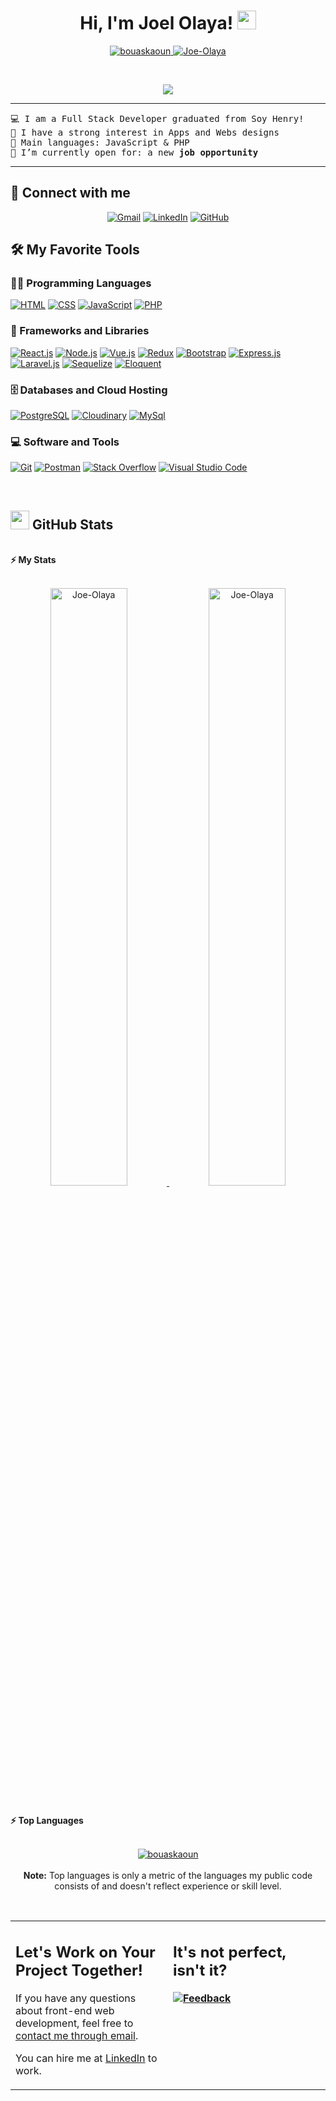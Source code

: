 <h1 align="center">
Hi, I'm Joel Olaya!
	<a href="https://github.com/Joe-Olaya" target="_self">
		<img src="https://media.giphy.com/media/hvRJCLFzcasrR4ia7z/giphy.gif" width="30">
	</a>
</h1>
<p align="center">
	<a href="https://github.com/Joe-Olaya">
		<img src="https://komarev.com/ghpvc/?username=Joe-Olaya&label=Profile%20views&color=0e75b6&style=flat" alt="bouaskaoun" />
	</a>
	<a href="https://github.com/Joe-Olaya">
		<img src="https://img.shields.io/github/followers/Joe-Olaya?label=Followers" alt="Joe-Olaya " />
	</a>
</p>
<br/>
<p align="center">
	<a href="https://github.com/Joe-Olaya">
		<img src="https://readme-typing-svg.herokuapp.com?lines=Full+Stack+Web+Developer;Always%20ready%20to%20code!&center=true&width=380&height=45">
	</a>
</p>

<hr>

<pre>
💻 I am a Full Stack Developer graduated from Soy Henry!
📝 I have a strong interest in Apps and Webs designs
🌟 Main languages: JavaScript & PHP
🤔 I’m currently open for: a new <b>job opportunity</b>
</pre>
<hr>

## 🤝 Connect with me
<p align="center">
	<a href="mailto:joel.olaya@hotmail.com"><img img src="https://img.shields.io/badge/Mail-%23EA4335.svg?style=plastic&logo=gmail&logoColor=white" alt="Gmail"/></a>
	<a href="https://www.linkedin.com/in/joel-olaya-302761263/"><img src="https://img.shields.io/badge/Linkedin-%230A66C2.svg?style=plastic&logo=linkedin&logoColor=white" alt="LinkedIn"/></a>
	<a href="https://github.com/Joe-Olaya"><img src="https://img.shields.io/badge/GitHub-%23181717.svg?style=plastic&logo=github&logoColor=white" alt="GitHub"/></a>
</p>

## 🛠️ My Favorite Tools

### 👨‍💻 Programming Languages

<p>
    <a href="https://github.com/Joe-Olaya"><img alt="HTML" src="https://img.shields.io/badge/-HTML-red"></a>
    <a href="https://github.com/Joe-Olaya"><img alt="CSS" src="https://img.shields.io/badge/-CSS-red"></a>
    <a href="https://github.com/Joe-Olaya"><img alt="JavaScript" src="https://img.shields.io/badge/-JavaScript-red"></a>
    <a href="https://github.com/Joe-Olaya"><img alt="PHP" src="https://img.shields.io/badge/-PHP-red"></a>
</p>


### 🧰 Frameworks and Libraries

<p> 
    <a href="https://github.com/Joe-Olaya"><img alt="React.js" src="https://img.shields.io/badge/-React.js-green"></a>
    <a href="https://github.com/Joe-Olaya"><img alt="Node.js" src="https://img.shields.io/badge/-Node.js-green"></a>
    <a href="https://github.com/Joe-Olaya"><img alt="Vue.js" src="https://img.shields.io/badge/-Vue.js-green"></a>
    <a href="https://github.com/Joe-Olaya"><img alt="Redux" src="https://img.shields.io/badge/-Redux-green"></a>
    <a href="https://github.com/Joe-Olaya"><img alt="Bootstrap" src="https://img.shields.io/badge/-Bootstrap-green"></a>
    <a href="https://github.com/Joe-Olaya"><img alt="Express.js" src="https://img.shields.io/badge/-Express.js-green"></a>
    <a href="https://github.com/Joe-Olaya"><img alt="Laravel.js" src="https://img.shields.io/badge/-Laravel-green"></a>
    <a href="https://github.com/Joe-Olaya"><img alt="Sequelize" src="https://img.shields.io/badge/-Sequelize-green"></a>
    <a href="https://github.com/Joe-Olaya"><img alt="Eloquent" src="https://img.shields.io/badge/-Eloquent-green"></a>

</p>

### 🗄️ Databases and Cloud Hosting

<p>
    <a href="https://github.com/Joe-Olaya"><img alt="PostgreSQL" src="https://img.shields.io/badge/-PostgreSQL-blue"></a>
    <a href="https://github.com/Joe-Olaya"><img alt="Cloudinary" src="https://img.shields.io/badge/-Cloudinary-blue"></a>
    <a href="https://github.com/Joe-Olaya"><img alt="MySql" src="https://img.shields.io/badge/-MySql-blue"></a>
</p>

### 💻 Software and Tools

<p>
    <a href="https://github.com/Joe-Olaya"><img alt="Git" src="https://img.shields.io/badge/Git%20-%23F05033.svg?logo=git&logoColor=white"></a>
    <a href="https://github.com/Joe-Olaya"><img alt="Postman" src="https://img.shields.io/badge/Postman-FF6C37?logo=postman&logoColor=white"></a>
    <a href="https://github.com/Joe-Olaya"><img alt="Stack Overflow" src="https://img.shields.io/badge/-Stack%20Overflow-FE7A16?logo=stack-overflow&logoColor=white"></a>
    <a href="https://github.com/Joe-Olaya"><img alt="Visual Studio Code" src="https://img.shields.io/badge/Visual%20Studio%20Code-0078d7.svg?logo=visual-studio-code&logoColor=white"></a>
</p>
</br>



## <a href="https://github.com/Joe-Olaya"><img src="https://www.blumbergdigital.com/wp-content/uploads/2020/10/stats-graphic-statistics-business-512.png" width="30"></a> GitHub Stats

<br/>
<summary><b>⚡ My Stats</b></summary>
<br/>
<p align="center">
	<a href="https://github.com/Joe-Olaya">
	<img width="49.5%" src="https://github-readme-stats.vercel.app/api?username=Joe-Olaya&show_icons=true" alt="Joe-Olaya">
	<img width="49.5%" src="https://github-readme-streak-stats.herokuapp.com/?user=Joe-Olaya" alt="Joe-Olaya">
	</a>
	<br/>
</p>
<br/>


<summary><b>⚡ Top Languages</b></summary>
<br/>

<p align="center">
	<a href="https://github.com/Joe-Olaya">
	<img src="https://github-readme-stats.vercel.app/api/top-langs/?username=Joe-Olaya&langs_count=8&layout=compact" alt="bouaskaoun">
	</a>
	<br/>
<br/>
<b>Note:</b> Top languages is only a metric of the languages my public code consists of and doesn't reflect experience or skill level.
</p>
<br/>

<table style="border: none">
  <tr>
  <td width="50%" valign="top">

## Let's Work on Your Project Together!

If you have any questions about front-end web development, feel free to <a href="mailto:joel.olaya@hotmail.com">contact me through email</a>.

You can hire me at <a href="https://www.linkedin.com/in/joel-olaya-302761263/">LinkedIn</a> to work.

  </td>
  <td width="50%" valign="top">

## It's not perfect, isn't it?

**<a href="https://github.com/Joe-Olaya"><img alt="Feedback" src="https://img.shields.io/badge/Ask%20me-anything-1abc9c.svg"></a>**

  </td>
  </tr>
</table>
